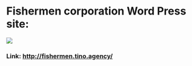 # Fishermen corporation Word Press site:
<img src="https://i.ibb.co/Gn0PLDJ/baner-github.jpg">

### Link: http://fishermen.tino.agency/
